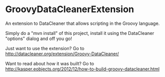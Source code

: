 GroovyDataCleanerExtension
==========================

An extension to DataCleaner that allows scripting in the Groovy language.

Simply do a "mvn install" of this project, install it using the DataCleaner "options" dialog and off you go!

Just want to use the extension? Go to
http://datacleaner.org/extension/Groovy-DataCleaner/

Want to read about how it was built? Go to
http://kasper.eobjects.org/2012/12/how-to-build-groovy-datacleaner.html
